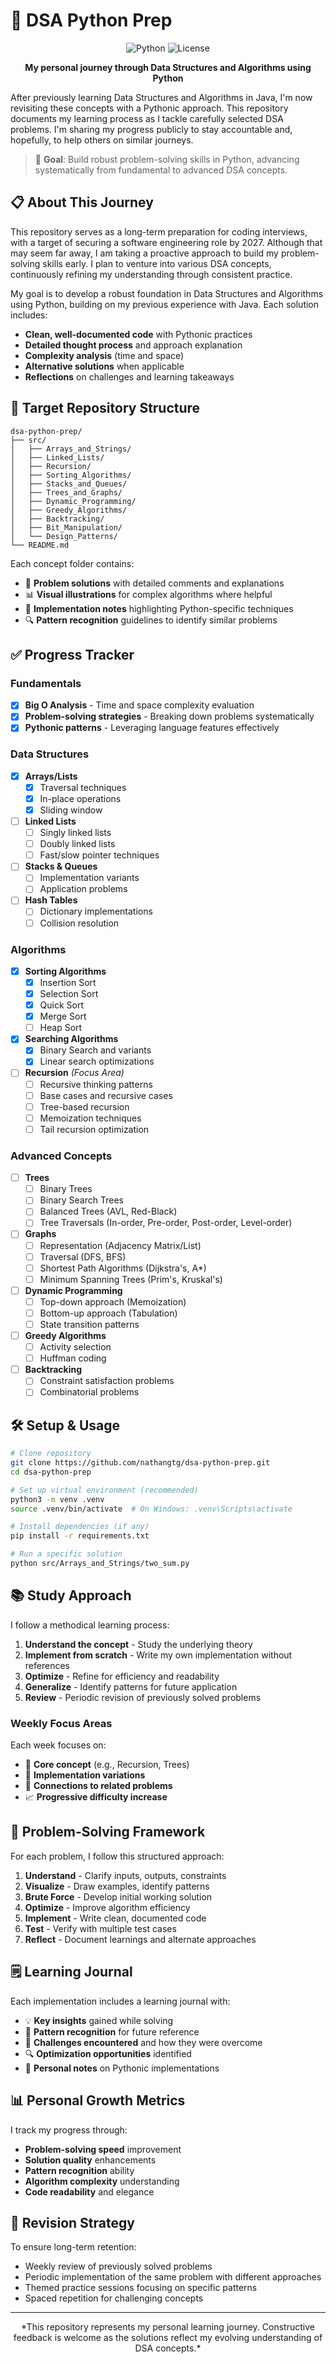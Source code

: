 # 🧠 DSA Python Prep

<div align="center">
  
  ![Python](https://img.shields.io/badge/Python-3.x-blue.svg)
  ![License](https://img.shields.io/badge/license-MIT-green.svg)
  
  **My personal journey through Data Structures and Algorithms using Python**
</div>

After previously learning Data Structures and Algorithms in Java, I'm now revisiting these concepts with a Pythonic approach.
This repository documents my learning process as I tackle carefully selected DSA problems. I'm sharing my progress publicly to stay accountable and, hopefully, to help others on similar journeys.

> 🎯 **Goal**: Build robust problem-solving skills in Python, advancing systematically from fundamental to advanced DSA concepts.

## 📋 About This Journey

This repository serves as a long-term preparation for coding interviews, with a target of securing a software engineering role by 2027. Although that may seem far away, I am taking a proactive approach to build my problem-solving skills early. I plan to venture into various DSA concepts, continuously refining my understanding through consistent practice.

My goal is to develop a robust foundation in Data Structures and Algorithms using Python, building on my previous experience with Java. Each solution includes:

* **Clean, well-documented code** with Pythonic practices
* **Detailed thought process** and approach explanation
* **Complexity analysis** (time and space)
* **Alternative solutions** when applicable
* **Reflections** on challenges and learning takeaways

## 📂 Target Repository Structure

```
dsa-python-prep/
├── src/
│   ├── Arrays_and_Strings/
│   ├── Linked_Lists/
│   ├── Recursion/
│   ├── Sorting_Algorithms/
│   ├── Stacks_and_Queues/
│   ├── Trees_and_Graphs/
│   ├── Dynamic_Programming/
│   ├── Greedy_Algorithms/
│   ├── Backtracking/
│   ├── Bit_Manipulation/
│   └── Design_Patterns/
└── README.md
```

Each concept folder contains:

* 📝 **Problem solutions** with detailed comments and explanations
* 📊 **Visual illustrations** for complex algorithms where helpful
* 📓 **Implementation notes** highlighting Python-specific techniques
* 🔍 **Pattern recognition** guidelines to identify similar problems

## ✅ Progress Tracker

### Fundamentals
- [x] **Big O Analysis** - Time and space complexity evaluation
- [x] **Problem-solving strategies** - Breaking down problems systematically
- [x] **Pythonic patterns** - Leveraging language features effectively

### Data Structures
- [x] **Arrays/Lists**
  - [x] Traversal techniques
  - [x] In-place operations
  - [x] Sliding window
  
- [ ] **Linked Lists**
  - [ ] Singly linked lists
  - [ ] Doubly linked lists
  - [ ] Fast/slow pointer techniques
  
- [ ] **Stacks & Queues**
  - [ ] Implementation variants
  - [ ] Application problems
  
- [ ] **Hash Tables**
  - [ ] Dictionary implementations
  - [ ] Collision resolution

### Algorithms
- [x] **Sorting Algorithms**
  - [x] Insertion Sort
  - [x] Selection Sort
  - [x] Quick Sort
  - [x] Merge Sort
  - [ ] Heap Sort
  
- [x] **Searching Algorithms**
  - [x] Binary Search and variants 
  - [x] Linear search optimizations

- [ ] **Recursion** *(Focus Area)*
  - [ ] Recursive thinking patterns
  - [ ] Base cases and recursive cases
  - [ ] Tree-based recursion
  - [ ] Memoization techniques
  - [ ] Tail recursion optimization

### Advanced Concepts
- [ ] **Trees**
  - [ ] Binary Trees
  - [ ] Binary Search Trees
  - [ ] Balanced Trees (AVL, Red-Black)
  - [ ] Tree Traversals (In-order, Pre-order, Post-order, Level-order)
  
- [ ] **Graphs**
  - [ ] Representation (Adjacency Matrix/List)
  - [ ] Traversal (DFS, BFS)
  - [ ] Shortest Path Algorithms (Dijkstra's, A*)
  - [ ] Minimum Spanning Trees (Prim's, Kruskal's)
  
- [ ] **Dynamic Programming**
  - [ ] Top-down approach (Memoization)
  - [ ] Bottom-up approach (Tabulation)
  - [ ] State transition patterns
  
- [ ] **Greedy Algorithms**
  - [ ] Activity selection
  - [ ] Huffman coding
  
- [ ] **Backtracking**
  - [ ] Constraint satisfaction problems
  - [ ] Combinatorial problems

## 🛠️ Setup & Usage

```bash
# Clone repository
git clone https://github.com/nathangtg/dsa-python-prep.git
cd dsa-python-prep

# Set up virtual environment (recommended)
python3 -m venv .venv
source .venv/bin/activate  # On Windows: .venv\Scripts\activate

# Install dependencies (if any)
pip install -r requirements.txt

# Run a specific solution
python src/Arrays_and_Strings/two_sum.py
```

## 📚 Study Approach

I follow a methodical learning process:

1. **Understand the concept** - Study the underlying theory
2. **Implement from scratch** - Write my own implementation without references
3. **Optimize** - Refine for efficiency and readability
4. **Generalize** - Identify patterns for future application
5. **Review** - Periodic revision of previously solved problems

### Weekly Focus Areas

Each week focuses on:
- 🧩 **Core concept** (e.g., Recursion, Trees)
- 🔄 **Implementation variations**
- 🔗 **Connections to related problems**
- 📈 **Progressive difficulty increase**

## 🧠 Problem-Solving Framework

For each problem, I follow this structured approach:

1. **Understand** - Clarify inputs, outputs, constraints
2. **Visualize** - Draw examples, identify patterns
3. **Brute Force** - Develop initial working solution
4. **Optimize** - Improve algorithm efficiency
5. **Implement** - Write clean, documented code
6. **Test** - Verify with multiple test cases
7. **Reflect** - Document learnings and alternate approaches

## 🗒️ Learning Journal

Each implementation includes a learning journal with:

- 💡 **Key insights** gained while solving
- 🔑 **Pattern recognition** for future reference
- 🚧 **Challenges encountered** and how they were overcome
- 🔍 **Optimization opportunities** identified
- 📝 **Personal notes** on Pythonic implementations

## 📊 Personal Growth Metrics

I track my progress through:

- **Problem-solving speed** improvement
- **Solution quality** enhancements
- **Pattern recognition** ability
- **Algorithm complexity** understanding
- **Code readability** and elegance

## 🔄 Revision Strategy

To ensure long-term retention:

- Weekly review of previously solved problems
- Periodic implementation of the same problem with different approaches
- Themed practice sessions focusing on specific patterns
- Spaced repetition for challenging concepts

---

<div align="center">
  *This repository represents my personal learning journey. Constructive feedback is welcome as the solutions reflect my evolving understanding of DSA concepts.*
</div>